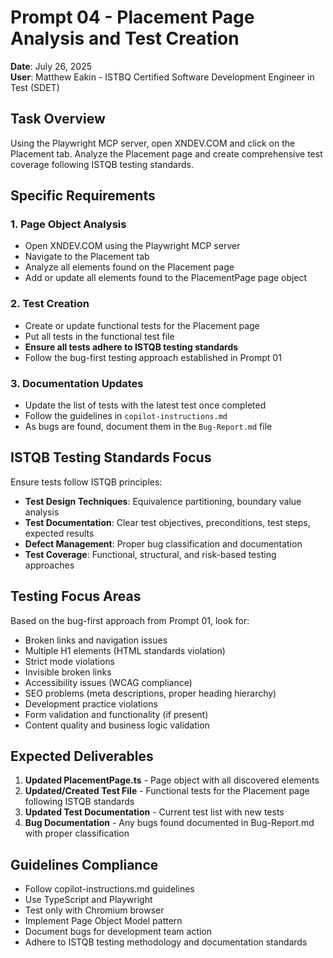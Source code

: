 # Prompt 04 - Placement Page Analysis and Test Creation

**Date**: July 26, 2025  
**User**: Matthew Eakin - ISTBQ Certified Software Development Engineer in Test (SDET)

## Task Overview

Using the Playwright MCP server, open XNDEV.COM and click on the Placement tab. Analyze the Placement page and create comprehensive test coverage following ISTQB testing standards.

## Specific Requirements

### 1. Page Object Analysis
- Open XNDEV.COM using the Playwright MCP server
- Navigate to the Placement tab
- Analyze all elements found on the Placement page
- Add or update all elements found to the PlacementPage page object

### 2. Test Creation
- Create or update functional tests for the Placement page
- Put all tests in the functional test file
- **Ensure all tests adhere to ISTQB testing standards**
- Follow the bug-first testing approach established in Prompt 01

### 3. Documentation Updates
- Update the list of tests with the latest test once completed
- Follow the guidelines in `copilot-instructions.md`
- As bugs are found, document them in the `Bug-Report.md` file

## ISTQB Testing Standards Focus

Ensure tests follow ISTQB principles:
- **Test Design Techniques**: Equivalence partitioning, boundary value analysis
- **Test Documentation**: Clear test objectives, preconditions, test steps, expected results
- **Defect Management**: Proper bug classification and documentation
- **Test Coverage**: Functional, structural, and risk-based testing approaches

## Testing Focus Areas

Based on the bug-first approach from Prompt 01, look for:
- Broken links and navigation issues
- Multiple H1 elements (HTML standards violation)
- Strict mode violations
- Invisible broken links
- Accessibility issues (WCAG compliance)
- SEO problems (meta descriptions, proper heading hierarchy)
- Development practice violations
- Form validation and functionality (if present)
- Content quality and business logic validation

## Expected Deliverables

1. **Updated PlacementPage.ts** - Page object with all discovered elements
2. **Updated/Created Test File** - Functional tests for the Placement page following ISTQB standards
3. **Updated Test Documentation** - Current test list with new tests
4. **Bug Documentation** - Any bugs found documented in Bug-Report.md with proper classification

## Guidelines Compliance

- Follow copilot-instructions.md guidelines
- Use TypeScript and Playwright
- Test only with Chromium browser
- Implement Page Object Model pattern
- Document bugs for development team action
- Adhere to ISTQB testing methodology and documentation standards
